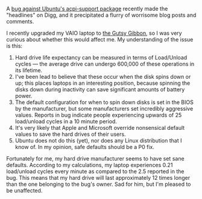 A <a href="https://launchpad.net/bug59695.html">bug against Ubuntu's acpi-support package</a> recently made the "headlines" on Digg, and it precipitated a flurry of worrisome blog posts and comments.

I recently upgraded my VAIO laptop to <a href="http://www.ubuntu.com/news/ubuntu710">the Gutsy Gibbon</a>, so I was very curious about whether this would affect me.  My understanding of the issue is this:

<ol>
  <li>Hard drive life expectancy can be measured in terms of Load/Unload cycles &mdash; the average drive can undergo 600,000 of these operations in its lifetime.</li>
  <li>I've been lead to believe that these occur when the disk spins down or up; this places laptops in an interesting position, because spinning the disks down during inactivity can save significant amounts of battery power.</li>
  <li>The default configuration for when to spin down disks is set in the BIOS by the manufacturer, but some manufacturers set incredibly aggressive values. Reports in bug indicate people experiencing upwards of 25 load/unload cycles in a 10 minute period.</li>
  <li>It's very likely that Apple and Microsoft override nonsensical default values to save the hard drives of their users.</li>
  <li>Ubuntu does not do this (yet), nor does any Linux distribution that I know of.  In my opinion, safe defaults should be a P0 fix.</li>
</ol>

Fortunately for me, my hard drive manufacturer seems to have set sane defaults.  According to my calculations, my laptop experiences 0.21 load/unload cycles every minute as compared to the 2.5 reported in the bug.  This means that my hard drive will last approximately 12 times longer than the one belonging to the bug's owner.  Sad for him, but I'm pleased to be unaffected.